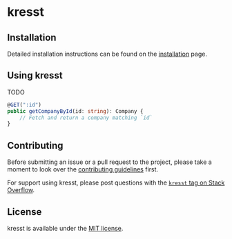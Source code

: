 # kresst

## Installation

Detailed installation instructions can be found on the [installation](./getting-started/installation.md) page.

## Using kresst

TODO

```typescript
@GET(":id")
public getCompanyById(id: string): Company {
    // Fetch and return a company matching `id`
}
```

## Contributing

Before submitting an issue or a pull request to the project, please take a moment to look over the [contributing guidelines](./developers/contributing.md) first.

For support using kresst, please post questions with the [`kresst` tag on Stack Overflow](http://stackoverflow.com/questions/tagged/kresst).

## License

kresst is available under the [MIT license](http://opensource.org/licenses/MIT).

